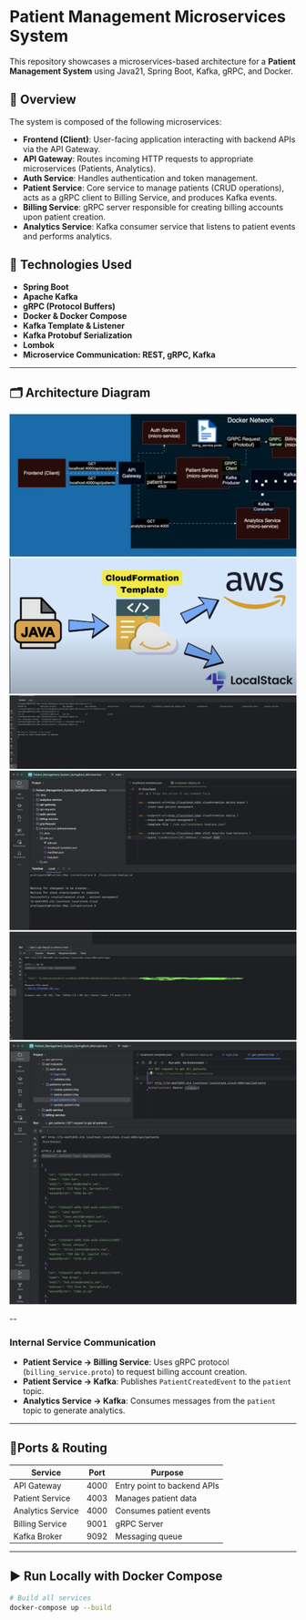 # Patient Management Microservices System

This repository showcases a microservices-based architecture for a **Patient Management System** using Java21, Spring Boot, Kafka, gRPC, and Docker.

## 🧠 Overview

The system is composed of the following microservices:

- **Frontend (Client)**: User-facing application interacting with backend APIs via the API Gateway.
- **API Gateway**: Routes incoming HTTP requests to appropriate microservices (Patients, Analytics).
- **Auth Service**: Handles authentication and token management.
- **Patient Service**: Core service to manage patients (CRUD operations), acts as a gRPC client to Billing Service, and produces Kafka events.
- **Billing Service**: gRPC server responsible for creating billing accounts upon patient creation.
- **Analytics Service**: Kafka consumer service that listens to patient events and performs analytics.

## 🔧 Technologies Used

- **Spring Boot**
- **Apache Kafka**
- **gRPC (Protocol Buffers)**
- **Docker & Docker Compose**
- **Kafka Template & Listener**
- **Kafka Protobuf Serialization**
- **Lombok**
- **Microservice Communication: REST, gRPC, Kafka**

---

## 🗂️ Architecture Diagram

![System Architecture](/diagram.png)
![Cloud Deployment](/cloudDeploy_diagram.png)
![Cloud Deployment](/cloudDeploymnet1.png)
![Cloud Deployment](/successfullyDeployed.png)
![Cloud Deployment](/test1.png)
![Cloud Deployment](/test2.png)

--

### Internal Service Communication

- **Patient Service → Billing Service**: Uses gRPC protocol (`billing_service.proto`) to request billing account creation.
- **Patient Service → Kafka**: Publishes `PatientCreatedEvent` to the `patient` topic.
- **Analytics Service → Kafka**: Consumes messages from the `patient` topic to generate analytics.

---

## 📍Ports & Routing

| Service            | Port  | Purpose                        |
|--------------------|-------|--------------------------------|
| API Gateway        | 4000  | Entry point to backend APIs    |
| Patient Service    | 4003  | Manages patient data           |
| Analytics Service  | 4000  | Consumes patient events        |
| Billing Service    | 9001  | gRPC Server                    |
| Kafka Broker       | 9092  | Messaging queue                |

---

## ▶️ Run Locally with Docker Compose

```bash
# Build all services
docker-compose up --build